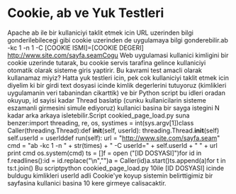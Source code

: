 # Cookie, ab ve Yuk Testleri


Apache ab ile bir kullaniciyi taklit etmek icin URL uzerinden bilgi
gonderilebilecegi gibi cookie uzerinden de uygulamaya bilgi
gonderebilir.ab -kc 1 -n 1 -C [COOKIE ISMI]=[COOKIE DEGERI]
http://www.site.com/sayfa.seamCogu Web uygulamasi kullanici kimligini
bir cookie uzerinde tutarak, bu cookie servis tarafina gelince
kullaniciyi otomatik olarak sisteme giris yaptirir. Bu kavrami test
amacli olarak kullanamaz miyiz? Hatta yuk testleri icin, pek cok
kullaniciyi taklit etmek icin diyelim ki bir girdi text dosyasi icinde
kimlik degerlerini tutuyoruz (kimlikleri uygulamanin veri tabanindan
cikarttik) ve bir Python script bu idleri oradan okuyup, id sayisi
kadar Thread baslatip (cunku kullanicilarin sisteme eszamanli
girmesini simule ediyoruz) kullanici basina bir sayga istegini N kadar
arka arkaya isletebilir.Script cookied_page_load.py suna benzer:import
threading, re, os, systimes = int(sys.argv[1])class
Caller(threading.Thread):def __init__(self, userId):
threading.Thread.__init__(self) self.userId = userIddef run(self): url
= "http://www.site.com/sayfa.seam" cmd = "ab -kc 1 -n " + str(times) +
" -C userId=" + self.userId + " " + url print cmd os.system(cmd) ts =
[]f = open ("[ID DOSYASI]")for id in f.readlines():id =
id.replace("\n","")a = Caller(id)a.start()ts.append(a)for t in
ts:t.join() Bu scriptpython cookied_page_load.py 10ile [ID DOSYASI]
icinde buldugu kimlikleri userId adli Cookie'ye koyup sistemin
belirttigimiz bir sayfasina kullanici basina 10 kere girmeye
calisacaktir.





